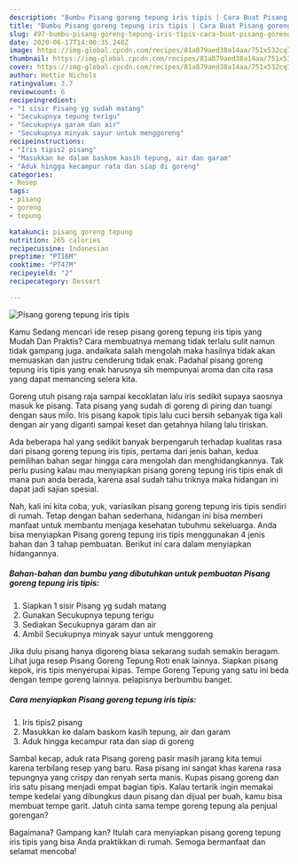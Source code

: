 ```yaml
---
description: "Bumbu Pisang goreng tepung iris tipis | Cara Buat Pisang goreng tepung iris tipis Yang Mudah Dan Praktis"
title: "Bumbu Pisang goreng tepung iris tipis | Cara Buat Pisang goreng tepung iris tipis Yang Mudah Dan Praktis"
slug: 497-bumbu-pisang-goreng-tepung-iris-tipis-cara-buat-pisang-goreng-tepung-iris-tipis-yang-mudah-dan-praktis
date: 2020-06-17T14:00:35.240Z
image: https://img-global.cpcdn.com/recipes/81a879aed38a14aa/751x532cq70/pisang-goreng-tepung-iris-tipis-foto-resep-utama.jpg
thumbnail: https://img-global.cpcdn.com/recipes/81a879aed38a14aa/751x532cq70/pisang-goreng-tepung-iris-tipis-foto-resep-utama.jpg
cover: https://img-global.cpcdn.com/recipes/81a879aed38a14aa/751x532cq70/pisang-goreng-tepung-iris-tipis-foto-resep-utama.jpg
author: Hettie Nichols
ratingvalue: 3.7
reviewcount: 6
recipeingredient:
- "1 sisir Pisang yg sudah matang"
- "Secukupnya tepung terigu"
- "Secukupnya garam dan air"
- "Secukupnya minyak sayur untuk menggoreng"
recipeinstructions:
- "Iris tipis2 pisang"
- "Masukkan ke dalam baskom kasih tepung, air dan garam"
- "Aduk hingga kecampur rata dan siap di goreng"
categories:
- Resep
tags:
- pisang
- goreng
- tepung

katakunci: pisang goreng tepung 
nutrition: 265 calories
recipecuisine: Indonesian
preptime: "PT16M"
cooktime: "PT47M"
recipeyield: "2"
recipecategory: Dessert

---
```



![Pisang goreng tepung iris tipis](https://img-global.cpcdn.com/recipes/81a879aed38a14aa/751x532cq70/pisang-goreng-tepung-iris-tipis-foto-resep-utama.jpg)

Kamu Sedang mencari ide resep pisang goreng tepung iris tipis yang Mudah Dan Praktis? Cara membuatnya memang tidak terlalu sulit namun tidak gampang juga. andaikata salah mengolah maka hasilnya tidak akan memuaskan dan justru cenderung tidak enak. Padahal pisang goreng tepung iris tipis yang enak harusnya sih mempunyai aroma dan cita rasa yang dapat memancing selera kita.

Goreng utuh pisang raja sampai kecoklatan lalu iris sedikit supaya saosnya masuk ke pisang. Tata pisang yang sudah di goreng di piring dan tuangi dengan saus milo. Iris pisang kapok tipis lalu cuci bersih sebanyak tiga kali dengan air yang diganti sampai keset dan getahnya hilang lalu tiriskan.

Ada beberapa hal yang sedikit banyak berpengaruh terhadap kualitas rasa dari pisang goreng tepung iris tipis, pertama dari jenis bahan, kedua pemilihan bahan segar hingga cara mengolah dan menghidangkannya. Tak perlu pusing kalau mau menyiapkan pisang goreng tepung iris tipis enak di mana pun anda berada, karena asal sudah tahu triknya maka hidangan ini dapat jadi sajian spesial.


Nah, kali ini kita coba, yuk, variasikan pisang goreng tepung iris tipis sendiri di rumah. Tetap dengan bahan sederhana, hidangan ini bisa memberi manfaat untuk membantu menjaga kesehatan tubuhmu sekeluarga. Anda bisa menyiapkan Pisang goreng tepung iris tipis menggunakan 4 jenis bahan dan 3 tahap pembuatan. Berikut ini cara dalam menyiapkan hidangannya.

<!--inarticleads1-->

##### Bahan-bahan dan bumbu yang dibutuhkan untuk pembuatan Pisang goreng tepung iris tipis:

1. Siapkan 1 sisir Pisang yg sudah matang
1. Gunakan Secukupnya tepung terigu
1. Sediakan Secukupnya garam dan air
1. Ambil Secukupnya minyak sayur untuk menggoreng


Jika dulu pisang hanya digoreng biasa sekarang sudah semakin beragam. Lihat juga resep Pisang Goreng Tepung Roti enak lainnya. Siapkan pisang kepok, iris tipis menyerupai kipas. Tempe Goreng Tepung yang satu ini beda dengan tempe goreng lainnya. pelapisnya berbumbu banget. 

<!--inarticleads2-->

##### Cara menyiapkan Pisang goreng tepung iris tipis:

1. Iris tipis2 pisang
1. Masukkan ke dalam baskom kasih tepung, air dan garam
1. Aduk hingga kecampur rata dan siap di goreng


Sambal kecap, aduk rata Pisang goreng pasir masih jarang kita temui karena terbilang resep yang baru. Rasa pisang ini sangat khas karena rasa tepungnya yang crispy dan renyah serta manis. Kupas pisang goreng dan iris satu pisang menjadi empat bagian tipis. Kalau tertarik ingin memakai tempe kedelai yang dibungkus daun pisang dan dijual per buah, kamu bisa membuat tempe garit. Jatuh cinta sama tempe goreng tepung ala penjual gorengan? 

Bagaimana? Gampang kan? Itulah cara menyiapkan pisang goreng tepung iris tipis yang bisa Anda praktikkan di rumah. Semoga bermanfaat dan selamat mencoba!
